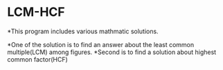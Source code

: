 # LCM-HCF


*This program includes various mathmatic solutions. 

*One of the solution is to find an answer about the least common multiple(LCM) among figures.
*Second is to find a solution about highest common factor(HCF)
